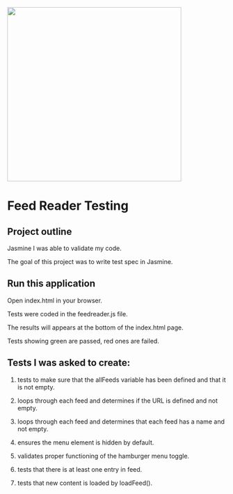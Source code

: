 <img src="https://cdn.worldvectorlogo.com/logos/jasmine-1.svg" width="400px">

# Feed Reader Testing

## Project outline
Jasmine I was able to validate my code. 

The goal of this project was to write test spec in Jasmine.


## Run this application

Open index.html in your browser. 

Tests were coded in the feedreader.js file. 

The results will appears at the bottom of the index.html page.

Tests showing green are passed, red ones are failed.


## Tests I was asked to create:

1. tests to make sure that the allFeeds variable has been defined and that it is not empty.

2. loops through each feed and determines if the URL is defined and not empty.

3. loops through each feed and determines that each feed has a name and not empty.

4. ensures the menu element is hidden by default.

5. validates proper functioning of the hamburger menu toggle.

6. tests that there is at least one entry in feed.

7. tests that new content is loaded by loadFeed().
